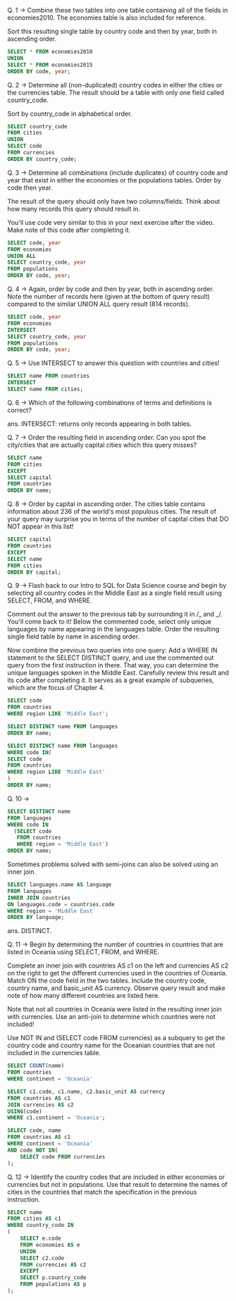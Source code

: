 Q. 1 -> Combine these two tables into one table containing all of the fields in economies2010. The economies table is also included for reference.

Sort this resulting single table by country code and then by year, both in ascending order.

```sql
SELECT * FROM economies2010
UNION
SELECT * FROM economies2015
ORDER BY code, year;
```

Q. 2 -> Determine all (non-duplicated) country codes in either the cities or the currencies table. The result should be a table with only one field called country_code.

Sort by country_code in alphabetical order.

```sql
SELECT country_code
FROM cities
UNION
SELECT code
FROM currencies
ORDER BY country_code;
```

Q. 3 -> Determine all combinations (include duplicates) of country code and year that exist in either the economies or the populations tables. Order by code then year.

The result of the query should only have two columns/fields. Think about how many records this query should result in.

You'll use code very similar to this in your next exercise after the video. Make note of this code after completing it.

```sql
SELECT code, year
FROM economies
UNION ALL
SELECT country_code, year
FROM populations
ORDER BY code, year;
```

Q. 4 -> Again, order by code and then by year, both in ascending order.
Note the number of records here (given at the bottom of query result) compared to the similar UNION ALL query result (814 records).

```sql
SELECT code, year
FROM economies
INTERSECT
SELECT country_code, year
FROM populations
ORDER BY code, year;
```

Q. 5 -> Use INTERSECT to answer this question with countries and cities!

```sql
SELECT name FROM countries
INTERSECT
SELECT name FROM cities;
```

Q. 6 -> Which of the following combinations of terms and definitions is correct?

ans. INTERSECT: returns only records appearing in both tables.

Q. 7 -> Order the resulting field in ascending order.
Can you spot the city/cities that are actually capital cities which this query misses?

```sql
SELECT name
FROM cities
EXCEPT
SELECT capital
FROM countries
ORDER BY name;
```

Q. 8 -> Order by capital in ascending order.
The cities table contains information about 236 of the world's most populous cities. The result of your query may surprise you in terms of the number of capital cities that DO NOT appear in this list!

```sql
SELECT capital
FROM countries
EXCEPT
SELECT name
FROM cities
ORDER BY capital;
```

Q. 9 -> Flash back to our Intro to SQL for Data Science course and begin by selecting all country codes in the Middle East as a single field result using SELECT, FROM, and WHERE.

Comment out the answer to the previous tab by surrounding it in /_ and _/. You'll come back to it!
Below the commented code, select only unique languages by name appearing in the languages table.
Order the resulting single field table by name in ascending order.

Now combine the previous two queries into one query:
Add a WHERE IN statement to the SELECT DISTINCT query, and use the commented out query from the first instruction in there. That way, you can determine the unique languages spoken in the Middle East.
Carefully review this result and its code after completing it. It serves as a great example of subqueries, which are the focus of Chapter 4.

```sql
SELECT code
FROM countries
WHERE region LIKE 'Middle East';

SELECT DISTINCT name FROM languages
ORDER BY name;

SELECT DISTINCT name FROM languages
WHERE code IN(
SELECT code
FROM countries
WHERE region LIKE 'Middle East'
)
ORDER BY name;
```

Q. 10 ->

```sql
SELECT DISTINCT name
FROM languages
WHERE code IN
  (SELECT code
   FROM countries
   WHERE region = 'Middle East')
ORDER BY name;
```

Sometimes problems solved with semi-joins can also be solved using an inner join.

```sql
SELECT languages.name AS language
FROM languages
INNER JOIN countries
ON languages.code = countries.code
WHERE region = 'Middle East'
ORDER BY language;
```

ans. DISTINCT.

Q. 11 -> Begin by determining the number of countries in countries that are listed in Oceania using SELECT, FROM, and WHERE.

Complete an inner join with countries AS c1 on the left and currencies AS c2 on the right to get the different currencies used in the countries of Oceania.
Match ON the code field in the two tables.
Include the country code, country name, and basic_unit AS currency.
Observe query result and make note of how many different countries are listed here.

Note that not all countries in Oceania were listed in the resulting inner join with currencies. Use an anti-join to determine which countries were not included!

Use NOT IN and (SELECT code FROM currencies) as a subquery to get the country code and country name for the Oceanian countries that are not included in the currencies table.

```sql
SELECT COUNT(name)
FROM countries
WHERE continent = 'Oceania'

SELECT c1.code, c1.name, c2.basic_unit AS currency
FROM countries AS c1
JOIN currencies AS c2
USING(code)
WHERE c1.continent = 'Oceania';

SELECT code, name
FROM countries AS c1
WHERE continent = 'Oceania'
AND code NOT IN(
	SELECT code FROM currencies
);
```

Q. 12 -> Identify the country codes that are included in either economies or currencies but not in populations.
Use that result to determine the names of cities in the countries that match the specification in the previous instruction.

```sql
SELECT name
FROM cities AS c1
WHERE country_code IN
(
    SELECT e.code
    FROM economies AS e
    UNION
    SELECT c2.code
    FROM currencies AS c2
    EXCEPT
    SELECT p.country_code
    FROM populations AS p
);
```
